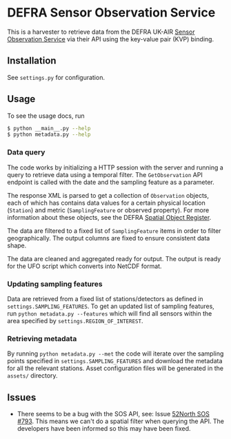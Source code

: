 # DEFRA Sensor Observation Service

This is a harvester to retrieve data from the DEFRA UK-AIR [Sensor Observation Service](https://uk-air.defra.gov.uk/data/about_sos) via their API using the key-value pair (KVP) binding.

## Installation

See `settings.py` for configuration.

## Usage

To see the usage docs, run

```bash
$ python __main__.py --help
$ python metadata.py --help
```

### Data query

The code works by initializing a HTTP session with the server and running a query to retrieve data using a temporal filter.  The `GetObservation` API endpoint is called with the date and the sampling feature as a parameter.

The response XML is parsed to get a collection of `Observation` objects, each of which has contains data values for a certain physical location (`Station`) and metric (`SamplingFeature` or observed property). For more information about these objects, see the DEFRA [Spatial Object Register](https://uk-air.defra.gov.uk/data/so/about/).

The data are filtered to a fixed list of `SamplingFeature` items in order to filter geographically. The output columns are fixed to ensure consistent data shape.

The data are cleaned and aggregated ready for output. The output is ready for the UFO script which converts into NetCDF format.

### Updating sampling features

Data are retrieved from a fixed list of stations/detectors as defined in `settings.SAMPLING_FEATURES`. To get an updated list of sampling features, run `python metadata.py --features` which will find all sensors within the area specified by `settings.REGION_OF_INTEREST`.

### Retrieving metadata

By running `python metadata.py --met` the code will iterate over the sampling points specified in `settings.SAMPLING_FEATURES` and download the metadata for all the relevant stations. Asset configuration files will be generated in the `assets/` directory.

## Issues

* There seems to be a bug with the SOS API, see: Issue [52North SOS #793](https://github.com/52North/SOS/issues/793). This means we can't do a spatial filter when querying the API. The developers have been informed so this may have been fixed.